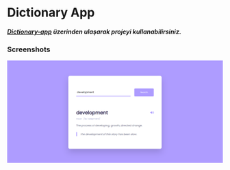 # Dictionary App

***[Dictionary-app](https://dictionary-ue.netlify.app/) üzerinden ulaşarak projeyi kullanabilirsiniz.***

### Screenshots

![](images/ss.png)
